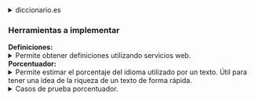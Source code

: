 <details>
  <summary>diccionario.es</summary>
  Repositorio para el desarrollo de herramientas relacionadas al diccionario del idioma español.
</details>
<h3>Herramientas a implementar</h3>
<b>Definiciones:</b>
<details>
  <summary>Permite obtener definiciones utilizando servicios web.</summary>
  Aún no implementado.
</details>
<b>Porcentuador:</b>
<details>
  <summary>Permite estimar el porcentaje del idioma utilizado por un texto. Útil para tener una idea de la riqueza de un texto de forma rápida.</summary>
  <p align="justify">
  Lo que se intenta calcular es lo siguiente: PORCENTAJE = 100*(cantidad de palabras(distintas) utilizadas)/(cantidad de palabras existentes(en el diccionario)). Debido a que el diccionario (palabras.txt) sólo presenta la forma más elemental de cada palabra (verbos sólo en infinitivo, sustantivos y adjetivos sólo en singular masculino/neutro, adverbios que se derivan de otra palabra son omitidos y solo se incluyen adverbios "puros" o de uso frecuente, etc.), si para calcular la cantidad PORCENTAJE se limitara a simplemente buscar cada palabra del archivo palabras.txt en el texto a analizar lo que se obtendría sería solo una estimación muy burda y poco realista de lo que se pretende calcular. Para hacer que la estimación sea mas realista se usan las siguientes heurísticas:
  <ol>
    <li>Se agregan todas las conjugaciones de los verbos regulares al diccionario, las ocurrencias de cualquier conjugación de un mismo verbo cuentan como una única plabra utilizada, por lo que, por ejemplo 'pinto' y 'pintas' cuentan como una única palabra utilizada (el verbo pintar).</li>
    <li>Se agregan todas las conjugaciones de los verbos irregulares al diccionario, las ocurrencias de cualquier conjugacion de un verbo irregular cuentan como palabras utilizadas individuales, por lo que, por ejemplo 'soy' y 'eres' cuentan como dos palabras utilizadas (aunque ambas palabras sean derivadas del verbo ser).</li>
    <li>Para los sustantivos y adjetivos que admiten forma femenina se agregan las mismas, también se agregan las formas masculina y femenina en plural. Al igual que con los verbos regulares, la ocurrencia de cualquiera de éstas cuatro formas (masculina/femenina, plural/singular) de una de éstas palabras cuentan como una única palabra utilizada. Aclaración: los sustantivos y adjetivos que no admiten forma femenina no introducen su forma plural al diccionario.</li>
  </ol>
  Finalmente las palabras del texto analizado que no estaban presentes en el diccionario son devueltas en un archivo con el nombre ausentes_fecha_hora.txt, tambien se muestran en la salida tanto el porcentaje real, como el porcentaje extendido, el cual resulta de agregar las palabras ausentes al diccionario, y el mismo se calcula de la siguiente forma: PORCENTAJE_EXTENDIDO: = 100*(cantidad de palabras utilizadas + cantidad de palabras ausentes)/(cantidad de palabras existentes + cantidad de palabras ausentes).
</p>
</details>
<details>
  <summary>Casos de prueba porcentuador.</summary>
  Nombre obra | Porcentaje real | Porcentaje extendido<br>
  4 3 2 1 (Paul Auster) | 15.184529941326645%, (13561/89308) | 22.42851876126495%, (21901/97648)<br>
  La Santa Biblia (Digitalización por google) | 12.295651005509026%, (10981/89308) | 42.51018385995816%, (57918/136245)<br>
  Don Quijote de la Mancha (Miguel de Cervantes) | 11.832086711156895%, (10567/89308) | 18.917332564461653%, (18371/97112)<br>
  Cien años de soledad (Gabriel García Márquez) | 10.522013705379138%, (9397/89308) | 14.218085791575422%, (13245/93156)<br>
  Odisea (Homero) | 7.207640972813186%, (6437/89308) | 13.074809096249057%, (12465/95336)<br>
  Ilíada (Homero) | 6.903076991982801%, (6165/89308) | 12.164846077457796%, (11515/94658)<br>
</details>
